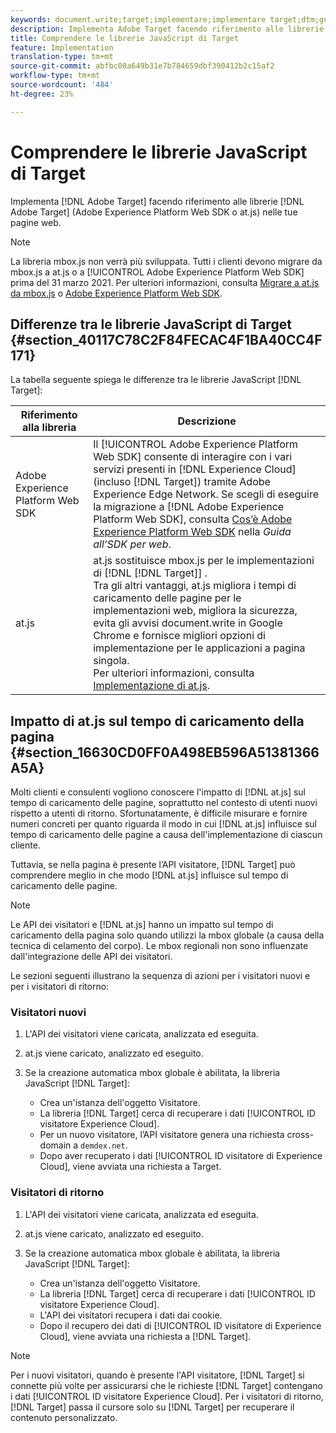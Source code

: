 ```yaml
---
keywords: document.write;target;implementare;implementare target;dtm;gestione tag dinamica;at.js;mbox.js;target.js;mbox;adobe experience platform web skd;aep web sdk;web sdk
description: Implementa Adobe Target facendo riferimento alle librerie di Target (at.js o mbox.js) nelle tue pagine web.
title: Comprendere le librerie JavaScript di Target
feature: Implementation
translation-type: tm+mt
source-git-commit: abfbc08a649b31e7b784659dbf390412b2c15af2
workflow-type: tm+mt
source-wordcount: '484'
ht-degree: 23%

---
```



# Comprendere le librerie JavaScript di Target

Implementa [!DNL Adobe Target] facendo riferimento alle librerie [!DNL Adobe Target] (Adobe Experience Platform Web SDK o at.js) nelle tue pagine web.

>[!NOTE]
>
>La libreria mbox.js non verrà più sviluppata. Tutti i clienti devono migrare da mbox.js a at.js o a [!UICONTROL Adobe Experience Platform Web SDK] prima del 31 marzo 2021. Per ulteriori informazioni, consulta [Migrare a at.js da mbox.js](/help/c-implementing-target/c-implementing-target-for-client-side-web/t-mbox-download/c-target-atjs-implementation/target-migrate-atjs.md#task_DE55DCE9AC2F49728395665DE1B1E6EA) o [Adobe Experience Platform Web SDK](/help/c-implementing-target/c-implementing-target-for-client-side-web/aep-web-sdk.md).

## Differenze tra le librerie JavaScript di Target {#section_40117C78C2F84FECAC4F1BA40CC4F171}

La tabella seguente spiega le differenze tra le librerie JavaScript [!DNL Target]:

| Riferimento alla libreria | Descrizione |
|--- |--- |
| Adobe Experience Platform Web SDK | Il [!UICONTROL Adobe Experience Platform Web SDK] consente di interagire con i vari servizi presenti in [!DNL Experience Cloud] (incluso [!DNL Target]) tramite Adobe Experience Edge Network. Se scegli di eseguire la migrazione a [!DNL Adobe Experience Platform Web SDK], consulta [Cos’è Adobe Experience Platform Web SDK](/help/c-implementing-target/c-implementing-target-for-client-side-web/aep-web-sdk.md) nella *Guida all’SDK per web*. |
| at.js | at.js sostituisce mbox.js per le implementazioni di [!DNL [!DNL Target]] .<br>Tra gli altri vantaggi, at.js migliora i tempi di caricamento delle pagine per le implementazioni web, migliora la sicurezza, evita gli avvisi document.write in Google Chrome e fornisce migliori opzioni di implementazione per le applicazioni a pagina singola.<br>Per ulteriori informazioni, consulta [Implementazione di at.js](/help/c-implementing-target/c-implementing-target-for-client-side-web/t-mbox-download/c-target-atjs-implementation/target-atjs-implementation.md). |

## Impatto di at.js sul tempo di caricamento della pagina {#section_16630CD0FF0A498EB596A51381366A5A}

Molti clienti e consulenti vogliono conoscere l&#39;impatto di [!DNL at.js] sul tempo di caricamento delle pagine, soprattutto nel contesto di utenti nuovi rispetto a utenti di ritorno. Sfortunatamente, è difficile misurare e fornire numeri concreti per quanto riguarda il modo in cui [!DNL at.js] influisce sul tempo di caricamento delle pagine a causa dell&#39;implementazione di ciascun cliente.

Tuttavia, se nella pagina è presente l’API visitatore, [!DNL Target] può comprendere meglio in che modo [!DNL at.js] influisce sul tempo di caricamento delle pagine.

>[!NOTE]
>
>Le API dei visitatori e [!DNL at.js] hanno un impatto sul tempo di caricamento della pagina solo quando utilizzi la mbox globale (a causa della tecnica di celamento del corpo). Le mbox regionali non sono influenzate dall&#39;integrazione delle API dei visitatori.

Le sezioni seguenti illustrano la sequenza di azioni per i visitatori nuovi e per i visitatori di ritorno:

### Visitatori nuovi

1. L&#39;API dei visitatori viene caricata, analizzata ed eseguita.
1. at.js viene caricato, analizzato ed eseguito.
1. Se la creazione automatica mbox globale è abilitata, la libreria JavaScript [!DNL Target]:

   * Crea un&#39;istanza dell&#39;oggetto Visitatore.
   * La libreria [!DNL Target] cerca di recuperare i dati [!UICONTROL ID visitatore Experience Cloud].
   * Per un nuovo visitatore, l’API visitatore genera una richiesta cross-domain a `demdex.net`.
   * Dopo aver recuperato i dati [!UICONTROL ID visitatore di Experience Cloud], viene avviata una richiesta a Target.

### Visitatori di ritorno

1. L&#39;API dei visitatori viene caricata, analizzata ed eseguita.
1. at.js viene caricato, analizzato ed eseguito.
1. Se la creazione automatica mbox globale è abilitata, la libreria JavaScript [!DNL Target]:

   * Crea un&#39;istanza dell&#39;oggetto Visitatore.
   * La libreria [!DNL Target] cerca di recuperare i dati [!UICONTROL ID visitatore Experience Cloud].
   * L&#39;API dei visitatori recupera i dati dai cookie.
   * Dopo il recupero dei dati di [!UICONTROL ID visitatore di Experience Cloud], viene avviata una richiesta a [!DNL Target].

>[!NOTE]
>
>Per i nuovi visitatori, quando è presente l&#39;API visitatore, [!DNL Target] si connette più volte per assicurarsi che le richieste [!DNL Target] contengano i dati [!UICONTROL ID visitatore Experience Cloud]. Per i visitatori di ritorno, [!DNL Target] passa il cursore solo su [!DNL Target] per recuperare il contenuto personalizzato.
